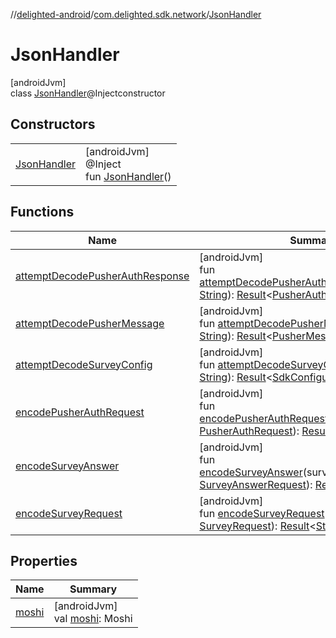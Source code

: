 //[delighted-android](../../../index.md)/[com.delighted.sdk.network](../index.md)/[JsonHandler](index.md)

# JsonHandler

[androidJvm]\
class [JsonHandler](index.md)@Injectconstructor

## Constructors

| | |
|---|---|
| [JsonHandler](-json-handler.md) | [androidJvm]<br>@Inject<br>fun [JsonHandler](-json-handler.md)() |

## Functions

| Name | Summary |
|---|---|
| [attemptDecodePusherAuthResponse](attempt-decode-pusher-auth-response.md) | [androidJvm]<br>fun [attemptDecodePusherAuthResponse](attempt-decode-pusher-auth-response.md)(rawJson: [String](https://kotlinlang.org/api/latest/jvm/stdlib/kotlin/-string/index.html)): [Result](https://kotlinlang.org/api/latest/jvm/stdlib/kotlin/-result/index.html)&lt;[PusherAuthResponse](../../com.delighted.sdk.domain.response/-pusher-auth-response/index.md)&gt; |
| [attemptDecodePusherMessage](attempt-decode-pusher-message.md) | [androidJvm]<br>fun [attemptDecodePusherMessage](attempt-decode-pusher-message.md)(message: [String](https://kotlinlang.org/api/latest/jvm/stdlib/kotlin/-string/index.html)): [Result](https://kotlinlang.org/api/latest/jvm/stdlib/kotlin/-result/index.html)&lt;[PusherMessageResponse](../../com.delighted.sdk.domain.response/-pusher-message-response/index.md)&gt; |
| [attemptDecodeSurveyConfig](attempt-decode-survey-config.md) | [androidJvm]<br>fun [attemptDecodeSurveyConfig](attempt-decode-survey-config.md)(rawJson: [String](https://kotlinlang.org/api/latest/jvm/stdlib/kotlin/-string/index.html)): [Result](https://kotlinlang.org/api/latest/jvm/stdlib/kotlin/-result/index.html)&lt;[SdkConfigurationResponse](../../com.delighted.sdk.domain.response/-sdk-configuration-response/index.md)&gt; |
| [encodePusherAuthRequest](encode-pusher-auth-request.md) | [androidJvm]<br>fun [encodePusherAuthRequest](encode-pusher-auth-request.md)(pusherAuthRequest: [PusherAuthRequest](../../com.delighted.sdk.domain.request/-pusher-auth-request/index.md)): [Result](https://kotlinlang.org/api/latest/jvm/stdlib/kotlin/-result/index.html)&lt;[String](https://kotlinlang.org/api/latest/jvm/stdlib/kotlin/-string/index.html)&gt; |
| [encodeSurveyAnswer](encode-survey-answer.md) | [androidJvm]<br>fun [encodeSurveyAnswer](encode-survey-answer.md)(surveyAnswerRequest: [SurveyAnswerRequest](../../com.delighted.sdk.domain.request/-survey-answer-request/index.md)): [Result](https://kotlinlang.org/api/latest/jvm/stdlib/kotlin/-result/index.html)&lt;[String](https://kotlinlang.org/api/latest/jvm/stdlib/kotlin/-string/index.html)&gt; |
| [encodeSurveyRequest](encode-survey-request.md) | [androidJvm]<br>fun [encodeSurveyRequest](encode-survey-request.md)(surveyRequest: [SurveyRequest](../../com.delighted.sdk.domain.request/-survey-request/index.md)): [Result](https://kotlinlang.org/api/latest/jvm/stdlib/kotlin/-result/index.html)&lt;[String](https://kotlinlang.org/api/latest/jvm/stdlib/kotlin/-string/index.html)&gt; |

## Properties

| Name | Summary |
|---|---|
| [moshi](moshi.md) | [androidJvm]<br>val [moshi](moshi.md): Moshi |
